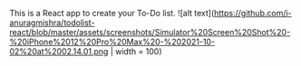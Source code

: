 This is a React app to create your To-Do list.
![alt text](https://github.com/i-anuragmishra/todolist-react/blob/master/assets/screenshots/Simulator%20Screen%20Shot%20-%20iPhone%2012%20Pro%20Max%20-%202021-10-02%20at%2002.14.01.png | width = 100)